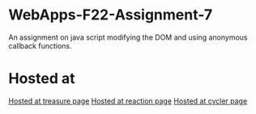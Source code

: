 # WebApps-F22-Assignment-7
An assignment on java script modifying the DOM and using anonymous callback functions.
# Hosted at
[Hosted at treasure page](https://44-563-web-apps-f22.github.io/44563-webapps-assignment-7-sravanj3/treasure.html)
[Hosted at reaction page](https://44-563-web-apps-f22.github.io/44563-webapps-assignment-7-sravanj3/reaction.html)
[Hosted at cycler page](https://44-563-web-apps-f22.github.io/44563-webapps-assignment-7-sravanj3/cycler.page)